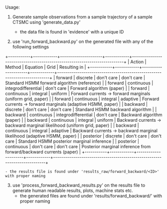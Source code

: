Usage:

1. Generate sample observations from a sample trajectory of a sample CTSMC using 'generate_data.py'
    - the data file is found in 'evidence' with a unique ID

2. use 'run_forward_backward.py' on the generated file with any of the following settings

+-----------+------------+---------------------+------------+--------------------------------------------------------------------------+
|  Action   |   Method   |      Equation       |    Grid    |                               Resulting in                               |
+-----------+------------+---------------------+------------+--------------------------------------------------------------------------+
| forward   | discrete   | don't care          | don't care | Standard HSMM forward algorithm (reference)                              |
| forward   | continuous | integrodifferential | don't care | Forward algorithm (paper)                                                |
| forward   | continuous | integral            | uniform    | Forward currents -> forward marginals (uniform grid, paper)              |
| forward   | continuous | integral            | adaptive   | Forward currents -> forward marginals (adaptive HSMM, paper)             |
| backward  | discrete   | don't care          | don't care | Standard HSMM backward algorithm                                         |
| backward  | continuous | integrodifferential | don't care | Backward algorithm (paper)                                               |
| backward  | continuous | integral            | uniform    | Backward currents -> backward marginal likelihood (uniform grid, paper)  |
| backward  | continuous | integral            | adaptive   | Backward currents -> backward marginal likelihood (adaptive HSMM, paper) |
| posterior | discrete   | don't care          | don't care | Standard HSMM posterior marginal inference                               |
| posterior | continuous | don't care          | don't care | Posterior marginal inference from forward/backward currents (paper)      |
+-----------+------------+---------------------+------------+--------------------------------------------------------------------------+

    - the results file is found under 'results_raw/forward_backward/<ID>' with proper naming

3. use 'process_forward_backward_results.py' on the results file to generate human readable results, plots, machine stats etc.
    - the generated files are found under 'results/forward_backward/<ID>' with proper naming
